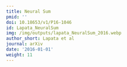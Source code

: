 ```yaml
---
title: Neural Sum
pmid: ''
doi: 10.18653/v1/P16-1046
id: Lapata_NeuralSum
img: /img/outputs/lapata_NeuralSum_2016.webp
author_short: Lapata et al
journal: arXiv
date: '2016-01-01'
weight: 11
---
```

